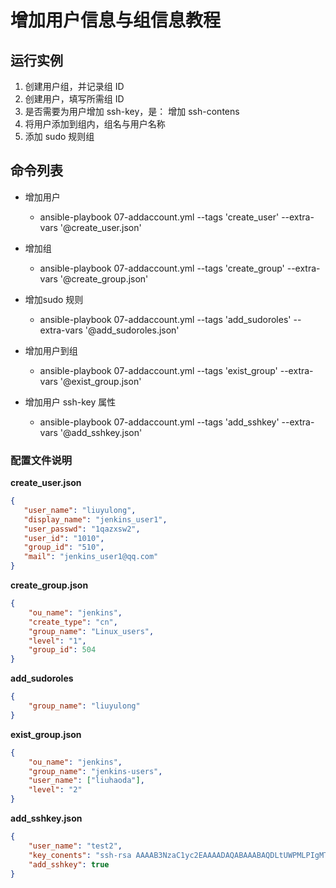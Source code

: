 # 增加用户信息与组信息教程

## 运行实例

1. 创建用户组，并记录组 ID
2. 创建用户，填写所需组 ID
3. 是否需要为用户增加 ssh-key，是： 增加 ssh-contens
4. 将用户添加到组内，组名与用户名称
5. 添加 sudo 规则组

## 命令列表

- 增加用户
    - ansible-playbook 07-addaccount.yml --tags 'create_user' --extra-vars '@create_user.json'

- 增加组
    - ansible-playbook 07-addaccount.yml --tags 'create_group' --extra-vars '@create_group.json'

- 增加sudo 规则
    - ansible-playbook 07-addaccount.yml --tags 'add_sudoroles' --extra-vars '@add_sudoroles.json'

- 增加用户到组
    - ansible-playbook 07-addaccount.yml --tags 'exist_group' --extra-vars '@exist_group.json'

- 增加用户 ssh-key 属性
    - ansible-playbook 07-addaccount.yml --tags 'add_sshkey' --extra-vars '@add_sshkey.json'
    
 ### 配置文件说明
 
**create_user.json**

 ```json
{
    "user_name": "liuyulong",
    "display_name": "jenkins_user1",
    "user_passwd": "1qazxsw2",
    "user_id": "1010",
    "group_id": "510",
    "mail": "jenkins_user1@qq.com"
}
```
**create_group.json**

```json
{
    "ou_name": "jenkins",
    "create_type": "cn",
    "group_name": "Linux_users",
    "level": "1",
    "group_id": 504
}
```

**add_sudoroles**

```json
{
    "group_name": "liuyulong"
}
```

**exist_group.json**

```json
{
    "ou_name": "jenkins",
    "group_name": "jenkins-users",
    "user_name": ["liuhaoda"],
    "level": "2"
}
```

**add_sshkey.json**

```json
{
    "user_name": "test2",
    "key_conents": "ssh-rsa AAAAB3NzaC1yc2EAAAADAQABAAABAQDLtUWPMLPIgMTsgLL9ee1TXkqNjeK0yWwQpnj7b7Z1jcpck+DNzeR/qPM9r/t66UuBa8zxudxVPgZV6YfvsOGHM0NpAbVGBGMOj7MSzqeUyvd8vbkS/lZ+uxYmPz22gcVnT406PPqPimixu2I6YoFN/B4Qkt0gszThv7rYKgZGiQG8RenafQUOEf7CB+Oak4rMSQFjYJPeDghTmQXYlQlMhY5GT8bTot1NglHftOloN2dyYjcbZUVtH7KxI3LDXjGFtC77msmjBpJgAagVBhUzY9/VT2pL/VYXREDVzGejZ2TLJTcCidaP7lMin+99sBSpwH/5aL5FynsRUDfhAD1D yuloong@YuLoongdeMacBook-Pro.local",
    "add_sshkey": true
}
```